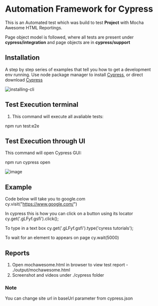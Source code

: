 # Automation Framework for Cypress
This is an Automated test which was build to test **Project**  with Mocha Awesome HTML Reportings.

Page object model is followed, where all tests are present under **cypress/integration** and page objects are in **cypress/support**

## Installation
A step by step series of examples that tell you how to get a development env running.
Use node package manager to install [Cypress](https://docs.cypress.io/guides/getting-started/installing-cypress.html#System-requirements), or direct download [Cypress](https://www.cypress.io/)

![installing-cli](https://user-images.githubusercontent.com/78784343/107340471-d21a6e00-6ae3-11eb-8c22-24995a566928.gif)

## Test Execution terminal
1. This command will execute all avaliable tests:

npm run test:e2e

## Test Execution through UI
This command will open Cypress GUI:

npm run cypress open

![image](https://user-images.githubusercontent.com/78784343/107335607-23bffa00-6ade-11eb-9c64-a61f51f1d87f.png)

## Example

Code below will take you to google.com
cy.visit("https://www.google.com/")

In cypress this is how you can click on a button using its locator
cy.get('.gLFyf.gsfi').click();

To type in a text box
  cy.get('.gLFyf.gsfi').type('cyress tutorials');

To wait for an element to appears on page
cy.wait(5000)

## Reports
1. Open mochawesome.html in browser to view test report - ./output/mochawesome.html
2. Screenshot and videos under ./cypress folder

### Note
You can change site url in baseUrl parameter from cypress.json

